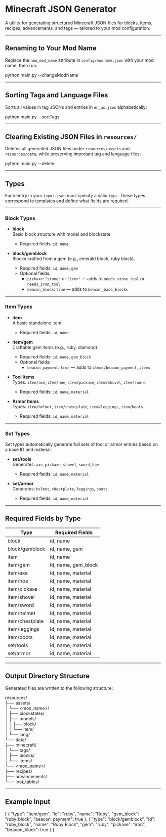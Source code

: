 # Minecraft JSON Generator

A utility for generating structured Minecraft JSON files for blocks, items, recipes, advancements, and tags — tailored to your mod configuration.

---

## Renaming to Your Mod Name

Replace the `new_mod_name` attribute in `config/modname.json` with your mod name, then run:

python main.py --changeModName

---

## Sorting Tags and Language Files

Sorts all values in tag JSONs and entries in `en_us.json` alphabetically:

python main.py --sortTags

---

## Clearing Existing JSON Files in `resources/`

Deletes all generated JSON files under `resources/assets` and `resources/data`, while preserving important tag and language files:

python main.py --delete

---

## Types

Each entry in your `input.json` must specify a valid `type`. These types correspond to templates and define what fields are required.

---

### Block Types

- **block**  
  Basic block structure with model and blockstate.  
  - Required fields: `id`, `name`

- **block/gemblock**  
  Blocks crafted from a gem (e.g., emerald block, ruby block).  
  - Required fields: `id`, `name`, `gem`  
  - Optional fields:
    - `pickaxe`: `"stone"` or `"iron"` — adds to `needs_stone_tool` or `needs_iron_tool`
    - `beacon_block`: `true` — adds to `beacon_base_blocks`

---

### Item Types

- **item**  
  A basic standalone item.  
  - Required fields: `id`, `name`

- **item/gem**  
  Craftable gem items (e.g., ruby, diamond).  
  - Required fields: `id`, `name`, `gem_block`  
  - Optional fields:
    - `beacon_payment`: `true` — adds to `items/beacon_payment_items`

- **Tool Items**  
  Types: `item/axe`, `item/hoe`, `item/pickaxe`, `item/shovel`, `item/sword`  
  - Required fields: `id`, `name`, `material`

- **Armor Items**  
  Types: `item/helmet`, `item/chestplate`, `item/leggings`, `item/boots`  
  - Required fields: `id`, `name`, `material`

---

### Set Types

Set types automatically generate full sets of tool or armor entries based on a base ID and material.

- **set/tools**  
  Generates: `axe`, `pickaxe`, `shovel`, `sword`, `hoe`  
  - Required fields: `id`, `name`, `material`

- **set/armor**  
  Generates: `helmet`, `chestplate`, `leggings`, `boots`  
  - Required fields: `id`, `name`, `material`

---

## Required Fields by Type

| Type              | Required Fields          |
|-------------------|--------------------------|
| block             | id, name                 |
| block/gemblock    | id, name, gem            |
| item              | id, name                 |
| item/gem          | id, name, gem_block      |
| item/axe          | id, name, material       |
| item/hoe          | id, name, material       |
| item/pickaxe      | id, name, material       |
| item/shovel       | id, name, material       |
| item/sword        | id, name, material       |
| item/helmet       | id, name, material       |
| item/chestplate   | id, name, material       |
| item/leggings     | id, name, material       |
| item/boots        | id, name, material       |
| set/tools         | id, name, material       |
| set/armor         | id, name, material       |

---

## Output Directory Structure

Generated files are written to the following structure:

resources/  
├── assets/  
│   └── <mod_name>/  
│       ├── blockstates/  
│       ├── models/  
│       │   ├── block/  
│       │   └── item/  
│       └── lang/  
└── data/  
    ├── minecraft/  
    │   └── tags/  
    │       ├── blocks/  
    │       └── items/  
    └── <mod_name>/  
        ├── recipes/  
        ├── advancements/  
        └── loot_tables/

---

## Example Input
[
  {
    "type": "item/gem",
    "id": "ruby",
    "name": "Ruby",
    "gem_block": "ruby_block",
    "beacon_payment": true
  },
  {
    "type": "block/gemblock",
    "id": "ruby_block",
    "name": "Ruby Block",
    "gem": "ruby",
    "pickaxe": "iron",
    "beacon_block": true
  }
]

